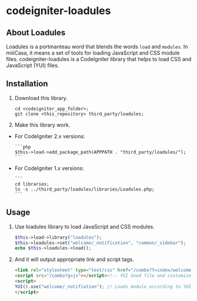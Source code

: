 codeigniter-loadules
====================

## About Loadules

Loadules is a portmanteau word that blends the words `load` and `modules`.
In miiiCasa, it means a set of tools for loading JavaScript and CSS module files.
codeigniter-loadules is a CodeIgniter library that helps to load CSS and JavaScript (YUI) files.

## Installation

1. Download this library.

    ```    
    cd <codeigniter_app_folder>;
    git clone <this_repository> third_party/loadules;
    ```
1. Make this library work.
  * For CodeIgniter 2.x versions:

        ```php
        $this->load->add_package_path(APPPATH . "third_party/loadules/");        
        ```
  * For CodeIgniter 1.x versions:

        ```    
        cd libraries;
        ln -s ../third_party/loadules/libraries/Loadules.php;
        ```

## Usage

1. Use loadules library to load JavaScript and CSS modules.

    ```php
    $this->load->library("loadules");
    $this->loadules->set("welcome/_notification", "common/_sidebar");
    echo $this->loadules->load();
    ```

1. And it will output appropriate link and script tags.

    ```html
    <link rel="stylesheet" type="text/css" href="/combo?f=index/welcome/_notification.css,index/common/_sidebar.css">
    <script src="/combo?g=js"></script><!-- YUI Seed file and customized meta-data -->
    <script>
    YUI().use("welcome/_notifiation"); // Loads module according to YUI meta-data.
    </script>
    ```
